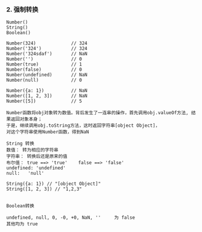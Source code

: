 ### 2. 强制转换
    Number()
    String()
    Boolean()

    Number(324)             // 324
    Number('324')           // 324
    Number('324sdaf')       // NaN
    Number('')              // 0
    Number(true)            // 1
    Number(false)           // 0
    Number(undefined)       // NaN
    Number(null)            // 0

    Number({a: 1})          // NaN
    Number([1, 2, 3])       // NaN
    Number([5])             // 5

    Number函数将obj对象转为数值。背后发生了一连串的操作，首先调用obj.valueOf方法, 结果返回对象本身；
    于是，继续调用obj.toString方法，这时返回字符串[object Object]，
    对这个字符串使用Number函数，得到NaN

    String 转换
    数值： 转为相应的字符串
    字符串： 转换后还是原来的值
    布尔值： true ==> 'true'    false ==> 'false'
    undefined: 'undefined'
    null:   'null'

    String({a: 1}) // "[object Object]"
    String([1, 2, 3]) // "1,2,3"


    Boolean转换
    
    undefined, null, 0, -0, +0, NaN, ''     为 false
    其他均为 true